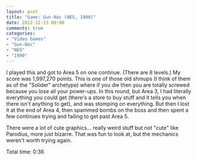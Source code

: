 ```yaml
---
layout: post
title: "Game: Gun-Nac (NES, 1990)"
date: 2012-12-23 00:00
comments: true
categories:
- "Video Games"
- "Gun-Nac"
- "NES"
- "1990"
---
```


I played this and got to Area 5 on one continue. (There are 8
levels.) My score was 1,997,270 points. This is one of those old
shmups (I think of them as of the "Solider" archetype) where if
you die then you are totally screwed because you lose all your
power-ups. In this round, but Area 3, I had literally everything
you could get (there's a store to buy stuff and it tells you when
there isn't anything to get), and was stomping on everything. But
then I lost it at the end of Area 4, then spammed bombs on the
boss and then spent a few continues trying and failing to get
past Area 5.

There were a lot of cute graphics... really weird stuff but not
"cute" like Parodius, more just bizarre. That was fun to look at,
but the mechanics weren't worth trying again.

Total time: 0:36
